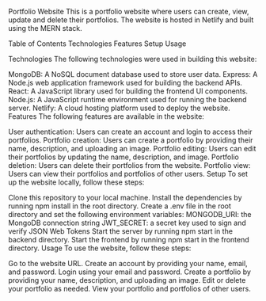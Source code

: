 Portfolio Website
This is a portfolio website where users can create, view, update and delete their portfolios. The website is hosted in Netlify and built using the MERN stack.

Table of Contents
Technologies
Features
Setup
Usage

Technologies
The following technologies were used in building this website:

MongoDB: A NoSQL document database used to store user data.
Express: A Node.js web application framework used for building the backend APIs.
React: A JavaScript library used for building the frontend UI components.
Node.js: A JavaScript runtime environment used for running the backend server.
Netlify: A cloud hosting platform used to deploy the website.
Features
The following features are available in the website:

User authentication: Users can create an account and login to access their portfolios.
Portfolio creation: Users can create a portfolio by providing their name, description, and uploading an image.
Portfolio editing: Users can edit their portfolios by updating the name, description, and image.
Portfolio deletion: Users can delete their portfolios from the website.
Portfolio view: Users can view their portfolios and portfolios of other users.
Setup
To set up the website locally, follow these steps:

Clone this repository to your local machine.
Install the dependencies by running npm install in the root directory.
Create a .env file in the root directory and set the following environment variables:
MONGODB_URI: the MongoDB connection string
JWT_SECRET: a secret key used to sign and verify JSON Web Tokens
Start the server by running npm start in the backend directory.
Start the frontend by running npm start in the frontend directory.
Usage
To use the website, follow these steps:

Go to the website URL.
Create an account by providing your name, email, and password.
Login using your email and password.
Create a portfolio by providing your name, description, and uploading an image.
Edit or delete your portfolio as needed.
View your portfolio and portfolios of other users.
